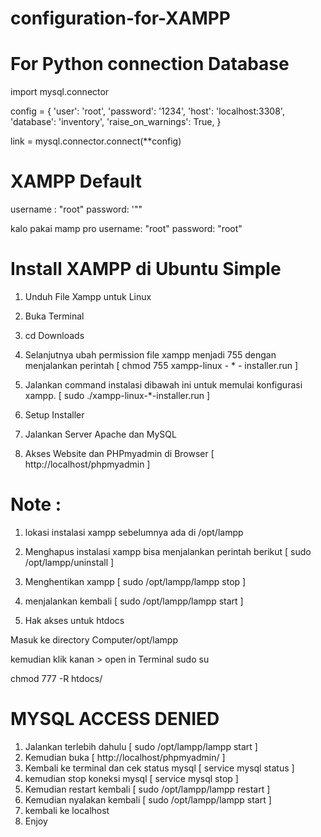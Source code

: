 # configuration-for-XAMPP

# For Python connection Database

import mysql.connector

config = {
  'user': 'root',
  'password': '1234',
  'host': 'localhost:3308',
  'database': 'inventory',
  'raise_on_warnings': True,
}

link = mysql.connector.connect(**config)

# XAMPP Default

username : "root"
password: '""

kalo pakai mamp pro 
username: "root"
password: "root"


# Install XAMPP di Ubuntu Simple
1. Unduh File Xampp untuk Linux

2. Buka Terminal

3. cd Downloads

4. Selanjutnya ubah permission file xampp menjadi 755 dengan menjalankan perintah
   [ chmod 755 xampp-linux - * - installer.run ]

5. Jalankan command instalasi dibawah ini untuk memulai konfigurasi xampp. 
	 [ sudo ./xampp-linux-*-installer.run ]

6. Setup Installer

7. Jalankan Server Apache dan MySQL

8. Akses Website dan PHPmyadmin di Browser
		[ http://localhost/phpmyadmin ]




# Note : 
1. lokasi instalasi xampp sebelumnya ada di /opt/lampp
2. Menghapus instalasi xampp bisa menjalankan perintah berikut
[ sudo /opt/lampp/uninstall ]

3. Menghentikan xampp
[ sudo /opt/lampp/lampp stop ]

4. menjalankan kembali 
[ sudo /opt/lampp/lampp start ]

5. Hak akses untuk htdocs

Masuk ke directory Computer/opt/lampp

kemudian klik kanan > open in Terminal
sudo su

chmod 777 -R htdocs/


# MYSQL ACCESS DENIED
1. Jalankan terlebih dahulu [ sudo /opt/lampp/lampp start ]
2. Kemudian buka [ http://localhost/phpmyadmin/ ]
3. Kembali ke terminal dan cek status mysql [ service mysql status ]
4. kemudian stop koneksi mysql [ service mysql stop ]
5. Kemudian restart kembali [ sudo /opt/lampp/lampp restart ]
6. Kemudian nyalakan kembali [ sudo /opt/lampp/lampp start ]
7. kembali ke localhost
8. Enjoy



